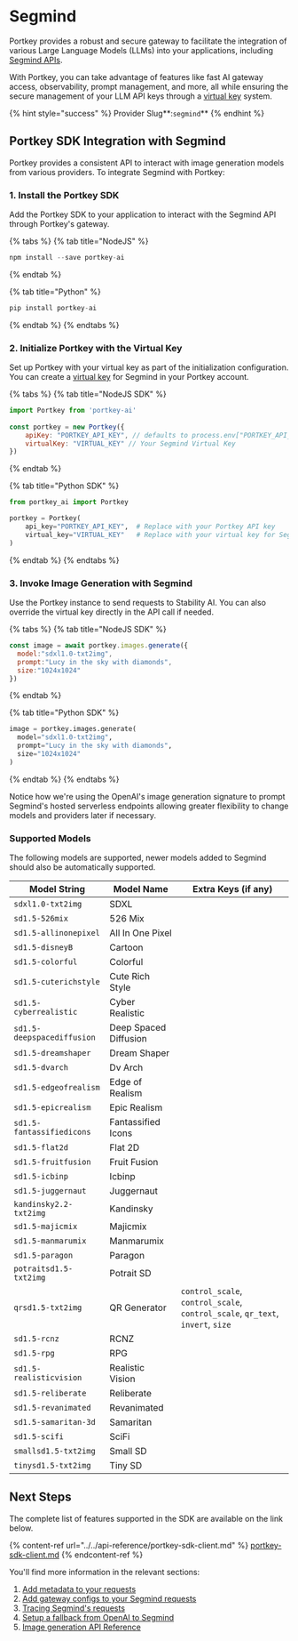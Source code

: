 # Segmind

Portkey provides a robust and secure gateway to facilitate the integration of various Large Language Models (LLMs) into your applications, including [Segmind APIs](https://docs.segmind.com/).

With Portkey, you can take advantage of features like fast AI gateway access, observability, prompt management, and more, all while ensuring the secure management of your LLM API keys through a [virtual key](../../product/ai-gateway-streamline-llm-integrations/virtual-keys/) system.

{% hint style="success" %}
Provider Slug**:**<mark style="color:blue;">**`segmind`**</mark>
{% endhint %}

## Portkey SDK Integration with Segmind

Portkey provides a consistent API to interact with image generation models from various providers. To integrate Segmind with Portkey:

### 1. Install the Portkey SDK

Add the Portkey SDK to your application to interact with the Segmind API through Portkey's gateway.

{% tabs %}
{% tab title="NodeJS" %}
```javascript
npm install --save portkey-ai
```
{% endtab %}

{% tab title="Python" %}
```python
pip install portkey-ai
```
{% endtab %}
{% endtabs %}

### 2. Initialize Portkey with the Virtual Key

Set up Portkey with your virtual key as part of the initialization configuration. You can create a [virtual key](../../product/ai-gateway-streamline-llm-integrations/virtual-keys/) for Segmind in your Portkey account.

{% tabs %}
{% tab title="NodeJS SDK" %}
```javascript
import Portkey from 'portkey-ai'
 
const portkey = new Portkey({
    apiKey: "PORTKEY_API_KEY", // defaults to process.env["PORTKEY_API_KEY"]
    virtualKey: "VIRTUAL_KEY" // Your Segmind Virtual Key
})
```
{% endtab %}

{% tab title="Python SDK" %}
```python
from portkey_ai import Portkey

portkey = Portkey(
    api_key="PORTKEY_API_KEY",  # Replace with your Portkey API key
    virtual_key="VIRTUAL_KEY"   # Replace with your virtual key for Segmind
)
```
{% endtab %}
{% endtabs %}

### **3. Invoke Image Generation with** Segmind

Use the Portkey instance to send requests to Stability AI. You can also override the virtual key directly in the API call if needed.

{% tabs %}
{% tab title="NodeJS SDK" %}
```javascript
const image = await portkey.images.generate({
  model:"sdxl1.0-txt2img",
  prompt:"Lucy in the sky with diamonds",
  size:"1024x1024"
})
```
{% endtab %}

{% tab title="Python SDK" %}
```python
image = portkey.images.generate(
  model="sdxl1.0-txt2img",
  prompt="Lucy in the sky with diamonds",
  size="1024x1024"
)
```
{% endtab %}
{% endtabs %}

Notice how we're using the OpenAI's image generation signature to prompt Segmind's hosted serverless endpoints allowing greater flexibility to change models and providers later if necessary.

### Supported Models

The following models are supported, newer models added to Segmind should also be automatically supported.

| Model String               | Model Name            | Extra Keys (if any)                                                            |
| -------------------------- | --------------------- | ------------------------------------------------------------------------------ |
| `sdxl1.0-txt2img`          | SDXL                  |                                                                                |
| `sd1.5-526mix`             | 526 Mix               |                                                                                |
| `sd1.5-allinonepixel`      | All In One Pixel      |                                                                                |
| `sd1.5-disneyB`            | Cartoon               |                                                                                |
| `sd1.5-colorful`           | Colorful              |                                                                                |
| `sd1.5-cuterichstyle`      | Cute Rich Style       |                                                                                |
| `sd1.5-cyberrealistic`     | Cyber Realistic       |                                                                                |
| `sd1.5-deepspacediffusion` | Deep Spaced Diffusion |                                                                                |
| `sd1.5-dreamshaper`        | Dream Shaper          |                                                                                |
| `sd1.5-dvarch`             | Dv Arch               |                                                                                |
| `sd1.5-edgeofrealism`      | Edge of Realism       |                                                                                |
| `sd1.5-epicrealism`        | Epic Realism          |                                                                                |
| `sd1.5-fantassifiedicons`  | Fantassified Icons    |                                                                                |
| `sd1.5-flat2d`             | Flat 2D               |                                                                                |
| `sd1.5-fruitfusion`        | Fruit Fusion          |                                                                                |
| `sd1.5-icbinp`             | Icbinp                |                                                                                |
| `sd1.5-juggernaut`         | Juggernaut            |                                                                                |
| `kandinsky2.2-txt2img`     | Kandinsky             |                                                                                |
| `sd1.5-majicmix`           | Majicmix              |                                                                                |
| `sd1.5-manmarumix`         | Manmarumix            |                                                                                |
| `sd1.5-paragon`            | Paragon               |                                                                                |
| `potraitsd1.5-txt2img`     | Potrait SD            |                                                                                |
| `qrsd1.5-txt2img`          | QR Generator          | `control_scale`, `control_scale`, `control_scale`, `qr_text`, `invert`, `size` |
| `sd1.5-rcnz`               | RCNZ                  |                                                                                |
| `sd1.5-rpg`                | RPG                   |                                                                                |
| `sd1.5-realisticvision`    | Realistic Vision      |                                                                                |
| `sd1.5-reliberate`         | Reliberate            |                                                                                |
| `sd1.5-revanimated`        | Revanimated           |                                                                                |
| `sd1.5-samaritan-3d`       | Samaritan             |                                                                                |
| `sd1.5-scifi`              | SciFi                 |                                                                                |
| `smallsd1.5-txt2img`       | Small SD              |                                                                                |
| `tinysd1.5-txt2img`        | Tiny SD               |                                                                                |

## Next Steps

The complete list of features supported in the SDK are available on the link below.

{% content-ref url="../../api-reference/portkey-sdk-client.md" %}
[portkey-sdk-client.md](../../api-reference/portkey-sdk-client.md)
{% endcontent-ref %}

You'll find more information in the relevant sections:

1. [Add metadata to your requests](../../product/observability-modern-monitoring-for-llms/metadata.md)
2. [Add gateway configs to your Segmind requests](../../product/ai-gateway-streamline-llm-integrations/configs.md)
3. [Tracing Segmind's requests](../../product/observability-modern-monitoring-for-llms/traces.md)
4. [Setup a fallback from OpenAI to Segmind](../../product/ai-gateway-streamline-llm-integrations/fallbacks.md)
5. [Image generation API Reference](../../endpoints/completions-1.md)
